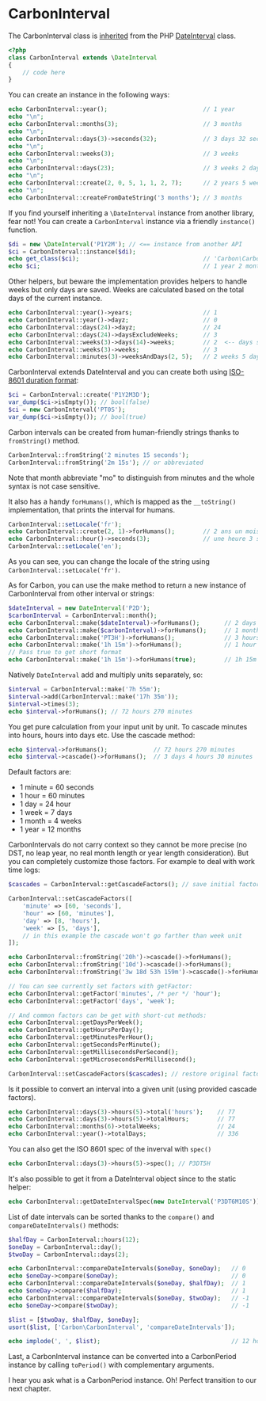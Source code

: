 # CarbonInterval

The CarbonInterval class is [inherited](http://php.net/manual/en/keyword.extends.php) from the PHP [DateInterval](http://php.net/manual/en/class.dateinterval.php) class.

```php
<?php
class CarbonInterval extends \DateInterval
{
    // code here
}

```

You can create an instance in the following ways:

```php
echo CarbonInterval::year();                           // 1 year
echo "\n";
echo CarbonInterval::months(3);                        // 3 months
echo "\n";
echo CarbonInterval::days(3)->seconds(32);             // 3 days 32 seconds
echo "\n";
echo CarbonInterval::weeks(3);                         // 3 weeks
echo "\n";
echo CarbonInterval::days(23);                         // 3 weeks 2 days
echo "\n";
echo CarbonInterval::create(2, 0, 5, 1, 1, 2, 7);      // 2 years 5 weeks 1 day 1 hour 2 minutes 7 seconds
echo "\n";
echo CarbonInterval::createFromDateString('3 months'); // 3 months
```

If you find yourself inheriting a `\DateInterval` instance from another library, fear not! You can create a `CarbonInterval` instance via a friendly `instance()` function.

```php
$di = new \DateInterval('P1Y2M'); // <== instance from another API
$ci = CarbonInterval::instance($di);
echo get_class($ci);                                   // 'Carbon\CarbonInterval'
echo $ci;                                              // 1 year 2 months
```

Other helpers, but beware the implementation provides helpers to handle weeks but only days are saved. Weeks are calculated based on the total days of the current instance.

```php
echo CarbonInterval::year()->years;                    // 1
echo CarbonInterval::year()->dayz;                     // 0
echo CarbonInterval::days(24)->dayz;                   // 24
echo CarbonInterval::days(24)->daysExcludeWeeks;       // 3
echo CarbonInterval::weeks(3)->days(14)->weeks;        // 2  <-- days setter overwrites the current value
echo CarbonInterval::weeks(3)->weeks;                  // 3
echo CarbonInterval::minutes(3)->weeksAndDays(2, 5);   // 2 weeks 5 days 3 minutes
```

CarbonInterval extends DateInterval and you can create both using [ISO-8601 duration format](https://en.wikipedia.org/wiki/ISO_8601#Durations):

```php
$ci = CarbonInterval::create('P1Y2M3D');
var_dump($ci->isEmpty()); // bool(false)
$ci = new CarbonInterval('PT0S');
var_dump($ci->isEmpty()); // bool(true)
```

Carbon intervals can be created from human-friendly strings thanks to `fromString()` method.

```php
CarbonInterval::fromString('2 minutes 15 seconds');
CarbonInterval::fromString('2m 15s'); // or abbreviated
```

Note that month abbreviate "mo" to distinguish from minutes and the whole syntax is not case sensitive.

It also has a handy `forHumans()`, which is mapped as the `__toString()` implementation, that prints the interval for humans.

```php
CarbonInterval::setLocale('fr');
echo CarbonInterval::create(2, 1)->forHumans();        // 2 ans un mois
echo CarbonInterval::hour()->seconds(3);               // une heure 3 secondes
CarbonInterval::setLocale('en');
```

As you can see, you can change the locale of the string using `CarbonInterval::setLocale('fr')`.

As for Carbon, you can use the make method to return a new instance of CarbonInterval from other interval or strings:

```php
$dateInterval = new DateInterval('P2D');
$carbonInterval = CarbonInterval::month();
echo CarbonInterval::make($dateInterval)->forHumans();       // 2 days
echo CarbonInterval::make($carbonInterval)->forHumans();     // 1 month
echo CarbonInterval::make('PT3H')->forHumans();              // 3 hours
echo CarbonInterval::make('1h 15m')->forHumans();            // 1 hour 15 minutes
// Pass true to get short format
echo CarbonInterval::make('1h 15m')->forHumans(true);        // 1h 15m
```

Natively `DateInterval` add and multiply units separately, so:

```php
$interval = CarbonInterval::make('7h 55m');
$interval->add(CarbonInterval::make('17h 35m'));
$interval->times(3);
echo $interval->forHumans(); // 72 hours 270 minutes
```

You get pure calculation from your input unit by unit. To cascade minutes into hours, hours into days etc. Use the cascade method:

```php
echo $interval->forHumans();             // 72 hours 270 minutes
echo $interval->cascade()->forHumans();  // 3 days 4 hours 30 minutes
```

Default factors are:

*   1 minute = 60 seconds
*   1 hour = 60 minutes
*   1 day = 24 hour
*   1 week = 7 days
*   1 month = 4 weeks
*   1 year = 12 months

CarbonIntervals do not carry context so they cannot be more precise (no DST, no leap year, no real month length or year length consideration). But you can completely customize those factors. For example to deal with work time logs:

```php
$cascades = CarbonInterval::getCascadeFactors(); // save initial factors

CarbonInterval::setCascadeFactors([
    'minute' => [60, 'seconds'],
    'hour' => [60, 'minutes'],
    'day' => [8, 'hours'],
    'week' => [5, 'days'],
    // in this example the cascade won't go farther than week unit
]);

echo CarbonInterval::fromString('20h')->cascade()->forHumans();              // 2 days 4 hours
echo CarbonInterval::fromString('10d')->cascade()->forHumans();              // 2 weeks
echo CarbonInterval::fromString('3w 18d 53h 159m')->cascade()->forHumans();  // 7 weeks 4 days 7 hours 39 minutes

// You can see currently set factors with getFactor:
echo CarbonInterval::getFactor('minutes', /* per */ 'hour');                 // 60
echo CarbonInterval::getFactor('days', 'week');                              // 5

// And common factors can be get with short-cut methods:
echo CarbonInterval::getDaysPerWeek();                                       // 5
echo CarbonInterval::getHoursPerDay();                                       // 8
echo CarbonInterval::getMinutesPerHour();                                    // 60
echo CarbonInterval::getSecondsPerMinute();                                  // 60
echo CarbonInterval::getMillisecondsPerSecond();                             // 1000
echo CarbonInterval::getMicrosecondsPerMillisecond();                        // 1000

CarbonInterval::setCascadeFactors($cascades); // restore original factors
```

Is it possible to convert an interval into a given unit (using provided cascade factors).

```php
echo CarbonInterval::days(3)->hours(5)->total('hours');    // 77
echo CarbonInterval::days(3)->hours(5)->totalHours;        // 77
echo CarbonInterval::months(6)->totalWeeks;                // 24
echo CarbonInterval::year()->totalDays;                    // 336
```

You can also get the ISO 8601 spec of the inverval with `spec()`

```php
echo CarbonInterval::days(3)->hours(5)->spec(); // P3DT5H
```

It's also possible to get it from a DateInterval object since to the static helper:

```php
echo CarbonInterval::getDateIntervalSpec(new DateInterval('P3DT6M10S')); // P3DT6M10S
```

List of date intervals can be sorted thanks to the `compare()` and `compareDateIntervals()` methods:

```php
$halfDay = CarbonInterval::hours(12);
$oneDay = CarbonInterval::day();
$twoDay = CarbonInterval::days(2);

echo CarbonInterval::compareDateIntervals($oneDay, $oneDay);   // 0
echo $oneDay->compare($oneDay);                                // 0
echo CarbonInterval::compareDateIntervals($oneDay, $halfDay);  // 1
echo $oneDay->compare($halfDay);                               // 1
echo CarbonInterval::compareDateIntervals($oneDay, $twoDay);   // -1
echo $oneDay->compare($twoDay);                                // -1

$list = [$twoDay, $halfDay, $oneDay];
usort($list, ['Carbon\CarbonInterval', 'compareDateIntervals']);

echo implode(', ', $list);                                     // 12 hours, 1 day, 2 days
```

Last, a CarbonInterval instance can be converted into a CarbonPeriod instance by calling `toPeriod()` with complementary arguments.

I hear you ask what is a CarbonPeriod instance. Oh! Perfect transition to our next chapter.
